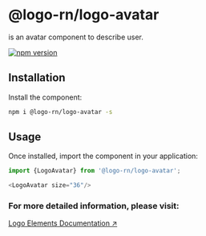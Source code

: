 # @logo-rn/logo-avatar

<LogoAvatar/> is an avatar component to describe user.

[![npm version](https://badgen.net/npm/v/@logo-rn/logo-avatar)](https://www.npmjs.com/package/@logo-rn/logo-avatar)

## Installation

Install the component:

```sh
npm i @logo-rn/logo-avatar -s
```

## Usage

Once installed, import the component in your application:

```js
import {LogoAvatar} from '@logo-rn/logo-avatar';
```

```js
<LogoAvatar size="36"/>
```

### For more detailed information, please visit:
[Logo Elements Documentation ↗](http://elements.logo.com.tr)
